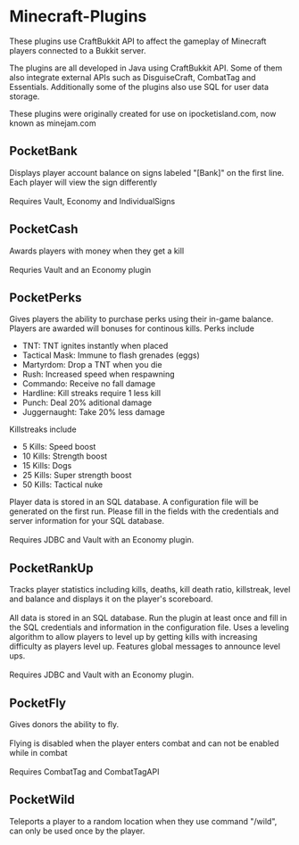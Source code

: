 # Minecraft-Plugins
These plugins use CraftBukkit API to affect the gameplay of Minecraft players connected to a Bukkit server.

The plugins are all developed in Java using CraftBukkit API. Some of them also integrate external APIs such as DisguiseCraft, CombatTag and Essentials. Additionally some of the plugins also use SQL for user data storage.

These plugins were originally created for use on ipocketisland.com, now known as minejam.com

<h2>PocketBank</h2>
<p>
Displays player account balance on signs labeled "[Bank]" on the first line. Each player will view the sign differently
<br/><br/>
Requires Vault, Economy and IndividualSigns
</p>

<h2>PocketCash</h2>
<p>
Awards players with money when they get a kill
<br/><br/>
Requries Vault and an Economy plugin
</p>

<h2>PocketPerks</h2>
<p>
Gives players the ability to purchase perks using their in-game balance.
<br/>
Players are awarded will bonuses for continous kills.
Perks include
</p>
<ul>
<li>TNT: TNT ignites instantly when placed</li>
<li>Tactical Mask: Immune to flash grenades (eggs)</li>
<li>Martyrdom: Drop a TNT when you die</li>
<li>Rush: Increased speed when respawning</li>
<li>Commando: Receive no fall damage</li>
<li>Hardline: Kill streaks require 1 less kill</li>
<li>Punch: Deal 20% aditional damage</li>
<li>Juggernaught: Take 20% less damage</li>
</ul>
<p>Killstreaks include</p>
<ul>
<li>5 Kills: Speed boost</li>
<li>10 Kills: Strength boost</li>
<li>15 Kills: Dogs</li>
<li>25 Kills: Super strength boost</li>
<li>50 Kills: Tactical nuke</li>
</ul>
<p>
Player data is stored in an SQL database. A configuration file will be generated on the first run. Please fill in the fields with the credentials and server information for your SQL database.
<br/><br/>
Requires JDBC and Vault with an Economy plugin.
</p>

<h2>PocketRankUp</h2>
<p>
Tracks player statistics including kills, deaths, kill death ratio, killstreak, level and balance and displays it on the player's scoreboard.
<br/><br/>
All data is stored in an SQL database. Run the plugin at least once and fill in the SQL credentials and information in the configuration file. Uses a leveling algorithm to allow players to level up by getting kills with increasing difficulty as players level up. Features global messages to announce level ups. 
<br/><br/>
Requires JDBC and Vault with an Economy plugin.
</p>
<h2>PocketFly</h2>
<p>
Gives donors the ability to fly.
<br/><br/>
Flying is disabled when the player enters combat and can not be enabled while in combat
<br/><br/>
Requires CombatTag and CombatTagAPI
</p>
<h2>PocketWild</h2>
<p>
Teleports a player to a random location when they use command "/wild", can only be used once by the player.
</p>
